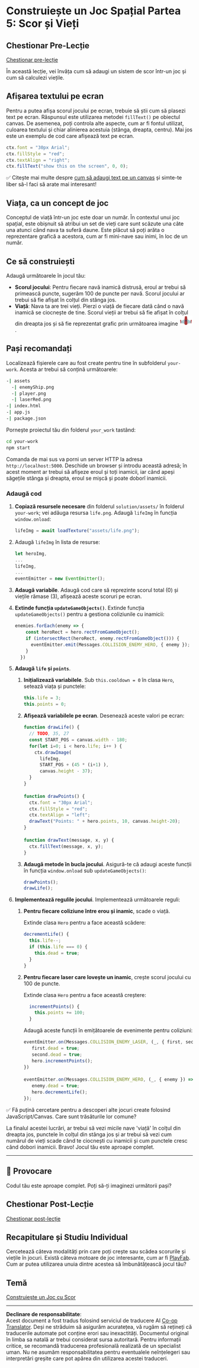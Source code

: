 <!--
CO_OP_TRANSLATOR_METADATA:
{
  "original_hash": "4e8250db84b027c9ff816b4e4c093457",
  "translation_date": "2025-08-28T07:55:15+00:00",
  "source_file": "6-space-game/5-keeping-score/README.md",
  "language_code": "ro"
}
-->
# Construiește un Joc Spațial Partea 5: Scor și Vieți

## Chestionar Pre-Lecție

[Chestionar pre-lecție](https://ff-quizzes.netlify.app/web/quiz/37)

În această lecție, vei învăța cum să adaugi un sistem de scor într-un joc și cum să calculezi viețile.

## Afișarea textului pe ecran

Pentru a putea afișa scorul jocului pe ecran, trebuie să știi cum să plasezi text pe ecran. Răspunsul este utilizarea metodei `fillText()` pe obiectul canvas. De asemenea, poți controla alte aspecte, cum ar fi fontul utilizat, culoarea textului și chiar alinierea acestuia (stânga, dreapta, centru). Mai jos este un exemplu de cod care afișează text pe ecran.

```javascript
ctx.font = "30px Arial";
ctx.fillStyle = "red";
ctx.textAlign = "right";
ctx.fillText("show this on the screen", 0, 0);
```

✅ Citește mai multe despre [cum să adaugi text pe un canvas](https://developer.mozilla.org/docs/Web/API/Canvas_API/Tutorial/Drawing_text) și simte-te liber să-l faci să arate mai interesant!

## Viața, ca un concept de joc

Conceptul de viață într-un joc este doar un număr. În contextul unui joc spațial, este obișnuit să atribui un set de vieți care sunt scăzute una câte una atunci când nava ta suferă daune. Este plăcut să poți arăta o reprezentare grafică a acestora, cum ar fi mini-nave sau inimi, în loc de un număr.

## Ce să construiești

Adaugă următoarele în jocul tău:

- **Scorul jocului**: Pentru fiecare navă inamică distrusă, eroul ar trebui să primească puncte, sugerăm 100 de puncte per navă. Scorul jocului ar trebui să fie afișat în colțul din stânga jos.
- **Viață**: Nava ta are trei vieți. Pierzi o viață de fiecare dată când o navă inamică se ciocnește de tine. Scorul vieții ar trebui să fie afișat în colțul din dreapta jos și să fie reprezentat grafic prin următoarea imagine ![imagine viață](../../../../translated_images/life.6fb9f50d53ee0413cd91aa411f7c296e10a1a6de5c4a4197c718b49bf7d63ebf.ro.png).

## Pași recomandați

Localizează fișierele care au fost create pentru tine în subfolderul `your-work`. Acesta ar trebui să conțină următoarele:

```bash
-| assets
  -| enemyShip.png
  -| player.png
  -| laserRed.png
-| index.html
-| app.js
-| package.json
```

Pornește proiectul tău din folderul `your_work` tastând:

```bash
cd your-work
npm start
```

Comanda de mai sus va porni un server HTTP la adresa `http://localhost:5000`. Deschide un browser și introdu această adresă; în acest moment ar trebui să afișeze eroul și toți inamicii, iar când apeși săgețile stânga și dreapta, eroul se mișcă și poate doborî inamicii.

### Adaugă cod

1. **Copiază resursele necesare** din folderul `solution/assets/` în folderul `your-work`; vei adăuga resursa `life.png`. Adaugă `lifeImg` în funcția `window.onload`: 

    ```javascript
    lifeImg = await loadTexture("assets/life.png");
    ```

1. Adaugă `lifeImg` în lista de resurse:

    ```javascript
    let heroImg,
    ...
    lifeImg,
    ...
    eventEmitter = new EventEmitter();
    ```
  
2. **Adaugă variabile**. Adaugă cod care să reprezinte scorul total (0) și viețile rămase (3), afișează aceste scoruri pe ecran.

3. **Extinde funcția `updateGameObjects()`**. Extinde funcția `updateGameObjects()` pentru a gestiona coliziunile cu inamicii:

    ```javascript
    enemies.forEach(enemy => {
        const heroRect = hero.rectFromGameObject();
        if (intersectRect(heroRect, enemy.rectFromGameObject())) {
          eventEmitter.emit(Messages.COLLISION_ENEMY_HERO, { enemy });
        }
      })
    ```

4. **Adaugă `life` și `points`**. 
   1. **Inițializează variabilele**. Sub `this.cooldown = 0` în clasa `Hero`, setează viața și punctele:

        ```javascript
        this.life = 3;
        this.points = 0;
        ```

   1. **Afișează variabilele pe ecran**. Desenează aceste valori pe ecran:

        ```javascript
        function drawLife() {
          // TODO, 35, 27
          const START_POS = canvas.width - 180;
          for(let i=0; i < hero.life; i++ ) {
            ctx.drawImage(
              lifeImg, 
              START_POS + (45 * (i+1) ), 
              canvas.height - 37);
          }
        }
        
        function drawPoints() {
          ctx.font = "30px Arial";
          ctx.fillStyle = "red";
          ctx.textAlign = "left";
          drawText("Points: " + hero.points, 10, canvas.height-20);
        }
        
        function drawText(message, x, y) {
          ctx.fillText(message, x, y);
        }

        ```

   1. **Adaugă metode în bucla jocului**. Asigură-te că adaugi aceste funcții în funcția `window.onload` sub `updateGameObjects()`:

        ```javascript
        drawPoints();
        drawLife();
        ```

1. **Implementează regulile jocului**. Implementează următoarele reguli:

   1. **Pentru fiecare coliziune între erou și inamic**, scade o viață.
   
      Extinde clasa `Hero` pentru a face această scădere:

        ```javascript
        decrementLife() {
          this.life--;
          if (this.life === 0) {
            this.dead = true;
          }
        }
        ```

   2. **Pentru fiecare laser care lovește un inamic**, crește scorul jocului cu 100 de puncte.

      Extinde clasa `Hero` pentru a face această creștere:
    
        ```javascript
          incrementPoints() {
            this.points += 100;
          }
        ```

        Adaugă aceste funcții în emițătoarele de evenimente pentru coliziuni:

        ```javascript
        eventEmitter.on(Messages.COLLISION_ENEMY_LASER, (_, { first, second }) => {
           first.dead = true;
           second.dead = true;
           hero.incrementPoints();
        })

        eventEmitter.on(Messages.COLLISION_ENEMY_HERO, (_, { enemy }) => {
           enemy.dead = true;
           hero.decrementLife();
        });
        ```

✅ Fă puțină cercetare pentru a descoperi alte jocuri create folosind JavaScript/Canvas. Care sunt trăsăturile lor comune?

La finalul acestei lucrări, ar trebui să vezi micile nave 'viață' în colțul din dreapta jos, punctele în colțul din stânga jos și ar trebui să vezi cum numărul de vieți scade când te ciocnești cu inamicii și cum punctele cresc când dobori inamicii. Bravo! Jocul tău este aproape complet.

---

## 🚀 Provocare

Codul tău este aproape complet. Poți să-ți imaginezi următorii pași?

## Chestionar Post-Lecție

[Chestionar post-lecție](https://ff-quizzes.netlify.app/web/quiz/38)

## Recapitulare și Studiu Individual

Cercetează câteva modalități prin care poți crește sau scădea scorurile și viețile în jocuri. Există câteva motoare de joc interesante, cum ar fi [PlayFab](https://playfab.com). Cum ar putea utilizarea unuia dintre acestea să îmbunătățească jocul tău?

## Temă

[Construiește un Joc cu Scor](assignment.md)

---

**Declinare de responsabilitate**:  
Acest document a fost tradus folosind serviciul de traducere AI [Co-op Translator](https://github.com/Azure/co-op-translator). Deși ne străduim să asigurăm acuratețea, vă rugăm să rețineți că traducerile automate pot conține erori sau inexactități. Documentul original în limba sa natală ar trebui considerat sursa autoritară. Pentru informații critice, se recomandă traducerea profesională realizată de un specialist uman. Nu ne asumăm responsabilitatea pentru eventualele neînțelegeri sau interpretări greșite care pot apărea din utilizarea acestei traduceri.